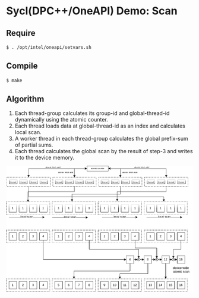 # Sycl(DPC++/OneAPI) Demo: Scan

## Require

```sh
$ . /opt/intel/oneapi/setvars.sh
```

## Compile

```sh
$ make
```


## Algorithm

1. Each thread-group calculates its group-id and global-thread-id dynamically using the atomic counter.
2. Each thread loads data at global-thread-id as an index and calculates local scan.
3. A worker thread in each thread-group calculates the global prefix-sum of partial sums.
4. Each thread calculates the global scan by the result of step-3 and writes it to the device memory.

![atomic_scan](./image/atomic_scan.drawio.png)

